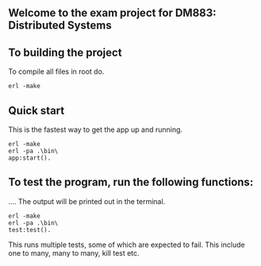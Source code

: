 ## Welcome to the exam project for DM883: Distributed Systems

## To building the project
To compile all files in root do.
````
erl -make
````

## Quick start
This is the fastest way to get the app up and running.
````
erl -make
erl -pa .\bin\
app:start().
````

## To test the program, run the following functions:
....
The output will be printed out in the terminal. 
````
erl -make
erl -pa .\bin\
test:test().
````
This runs multiple tests, some of which are expected to fail.
This include one to many, many to many, kill test etc.
